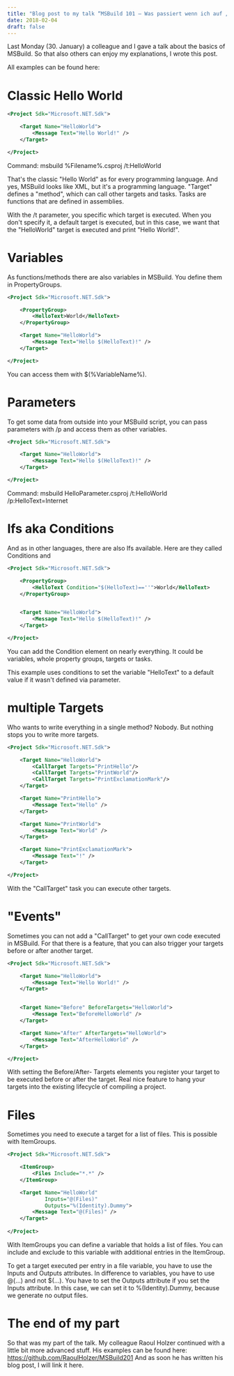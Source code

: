 ```yaml
---
title: "Blog post to my talk “MSBuild 101 – Was passiert wenn ich auf „Build“ klicke”"
date: 2018-02-04
draft: false
---
```


Last Monday (30. January) a colleague and I gave a talk about the basics of MSBuild. So that also others can enjoy my explanations, I wrote this post.

All examples can be found here: 

# Classic Hello World

``` xml
<Project Sdk="Microsoft.NET.Sdk">

    <Target Name="HelloWorld">
        <Message Text="Hello World!" />
    </Target>

</Project>
```

Command: msbuild %Filename%.csproj /t:HelloWorld

That's the classic "Hello World" as for every programming language. And yes, MSBuild looks like XML, but it's a programming language. "Target" defines a "method", which can call other targets and tasks. Tasks are functions that are defined in assemblies.

With the /t parameter, you specific which target is executed. When you don't specify it, a default target is executed, but in this case, we want that the "HelloWorld" target is executed and print "Hello World!".


# Variables
As functions/methods there are also variables in MSBuild. You define them in PropertyGroups.

``` xml
<Project Sdk="Microsoft.NET.Sdk">

    <PropertyGroup>
        <HelloText>World</HelloText>
    </PropertyGroup>

    <Target Name="HelloWorld">
        <Message Text="Hello $(HelloText)!" />
    </Target>

</Project>
```

You can access them with $(%VariableName%).

# Parameters
To get some data from outside into your MSBuild script, you can pass parameters with /p and access them as other variables.

``` xml
<Project Sdk="Microsoft.NET.Sdk">

    <Target Name="HelloWorld">
        <Message Text="Hello $(HelloText)!" />
    </Target>

</Project>
```

Command: msbuild HelloParameter.csproj /t:HelloWorld /p:HelloText=Internet


# Ifs aka Conditions
And as in other languages, there are also Ifs available. Here are they called Conditions and 

``` xml
<Project Sdk="Microsoft.NET.Sdk">

    <PropertyGroup>
        <HelloText Condition="$(HelloText)==''">World</HelloText>
    </PropertyGroup>


    <Target Name="HelloWorld">
        <Message Text="Hello $(HelloText)!" />
    </Target>

</Project>
```

You can add the Condition element on nearly everything. It could be variables, whole property groups, targets or tasks.

This example uses conditions to set the variable "HelloText" to a default value if it wasn't defined via parameter.

# multiple Targets
Who wants to write everything in a single method? Nobody. But nothing stops you to write more targets.

``` xml
<Project Sdk="Microsoft.NET.Sdk">

    <Target Name="HelloWorld">
        <CallTarget Targets="PrintHello"/>
        <CallTarget Targets="PrintWorld"/>
        <CallTarget Targets="PrintExclamationMark"/>        
    </Target>

    <Target Name="PrintHello">
        <Message Text="Hello" />
    </Target>

    <Target Name="PrintWorld">
        <Message Text="World" />
    </Target>

    <Target Name="PrintExclamationMark">
        <Message Text="!" />
    </Target>

</Project>
```

With the "CallTarget" task you can execute other targets.

# "Events"
Sometimes you can not add a "CallTarget" to get your own code executed in MSBuild. For that there is a feature, that you can also trigger your targets before or after another target.

``` xml
<Project Sdk="Microsoft.NET.Sdk">

    <Target Name="HelloWorld">
        <Message Text="Hello World!" />
    </Target>


    <Target Name="Before" BeforeTargets="HelloWorld">
        <Message Text="BeforeHelloWorld" />        
    </Target>

    <Target Name="After" AfterTargets="HelloWorld">
        <Message Text="AfterHelloWorld" />        
    </Target>

</Project>
```

With setting the Before/After- Targets elements you register your target to be executed before or after the target. Real nice feature to hang your targets into the existing lifecycle of compiling a project.

# Files
Sometimes you need to execute a target for a list of files. This is possible with ItemGroups.

``` xml
<Project Sdk="Microsoft.NET.Sdk">

    <ItemGroup>
        <Files Include="*.*" />
    </ItemGroup>

    <Target Name="HelloWorld"
            Inputs="@(Files)"
            Outputs="%(Identity).Dummy">
        <Message Text="@(Files)" />
    </Target>
   
</Project>
```

With ItemGroups you can define a variable that holds a list of files. You can include and exclude to this variable with additional entries in the ItemGroup.

To get a target executed per entry in a file variable, you have to use the Inputs and Outputs attributes. In difference to variables, you have to use @(…) and not $(…).
You have to set the Outputs attribute if you set the Inputs attribute. In this case, we can set it to %(Identity).Dummy, because we generate no output files.

# The end of my part
So that was my part of the talk. My colleague Raoul Holzer continued with a little bit more advanced stuff. His examples can be found here: https://github.com/RaoulHolzer/MSBuild201 
And as soon he has written his blog post, I will link it here.